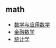 ## math

- [数学与应用数学](grad-application/math/applied-mathematics/README.md)
- [金融数学](grad-application/math/financial-mathematics/README.md)
- [统计学](grad-application/math/statistics/README.md)

